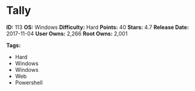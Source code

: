 # Tally

**ID:** 113
**OS:** Windows
**Difficulty:** Hard
**Points:** 40
**Stars:** 4.7
**Release Date:** 2017-11-04
**User Owns:** 2,266
**Root Owns:** 2,001

**Tags:**
- Hard
- Windows
- Windows
- Web
- Powershell

